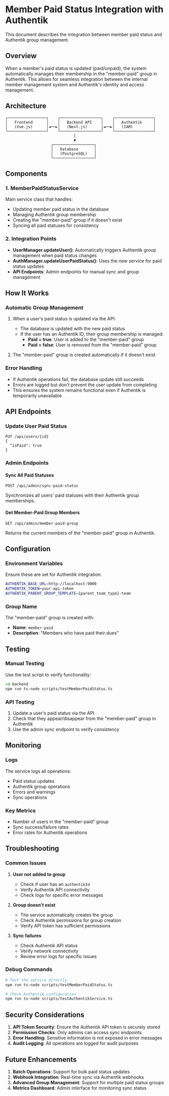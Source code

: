 # Member Paid Status Integration with Authentik

This document describes the integration between member paid status and Authentik group management.

## Overview

When a member's paid status is updated (paid/unpaid), the system automatically manages their membership in the "member-paid" group in Authentik. This allows for seamless integration between the internal member management system and Authentik's identity and access management.

## Architecture

```
┌─────────────────┐    ┌──────────────────┐    ┌─────────────────┐
│   Frontend      │    │   Backend API    │    │   Authentik     │
│   (Vue.js)      │◄──►│   (Next.js)      │◄──►│   (IAM)         │
└─────────────────┘    └──────────────────┘    └─────────────────┘
                              │
                              ▼
                    ┌──────────────────┐
                    │   Database       │
                    │   (PostgreSQL)   │
                    └──────────────────┘
```

## Components

### 1. MemberPaidStatusService
Main service class that handles:
- Updating member paid status in the database
- Managing Authentik group membership
- Creating the "member-paid" group if it doesn't exist
- Syncing all paid statuses for consistency

### 2. Integration Points
- **UserManager.updateUser()**: Automatically triggers Authentik group management when paid status changes
- **AuthManager.updateUserPaidStatus()**: Uses the new service for paid status updates
- **API Endpoints**: Admin endpoints for manual sync and group management

## How It Works

### Automatic Group Management
1. When a user's paid status is updated via the API:
   - The database is updated with the new paid status
   - If the user has an Authentik ID, their group membership is managed:
     - **Paid = true**: User is added to the "member-paid" group
     - **Paid = false**: User is removed from the "member-paid" group

2. The "member-paid" group is created automatically if it doesn't exist

### Error Handling
- If Authentik operations fail, the database update still succeeds
- Errors are logged but don't prevent the user update from completing
- This ensures the system remains functional even if Authentik is temporarily unavailable

## API Endpoints

### Update User Paid Status
```
PUT /api/users/{id}
{
  "isPaid": true
}
```

### Admin Endpoints

#### Sync All Paid Statuses
```
POST /api/admin/sync-paid-status
```
Synchronizes all users' paid statuses with their Authentik group memberships.

#### Get Member-Paid Group Members
```
GET /api/admin/member-paid-group
```
Returns the current members of the "member-paid" group in Authentik.

## Configuration

### Environment Variables
Ensure these are set for Authentik integration:
```bash
AUTHENTIK_BASE_URL=http://localhost:9000
AUTHENTIK_TOKEN=your-api-token
AUTHENTIK_PARENT_GROUP_TEMPLATE={parent_team_type}-team
```

### Group Name
The "member-paid" group is created with:
- **Name**: `member-paid`
- **Description**: "Members who have paid their dues"

## Testing

### Manual Testing
Use the test script to verify functionality:
```bash
cd backend
npm run ts-node scripts/testMemberPaidStatus.ts
```

### API Testing
1. Update a user's paid status via the API
2. Check that they appear/disappear from the "member-paid" group in Authentik
3. Use the admin sync endpoint to verify consistency

## Monitoring

### Logs
The service logs all operations:
- Paid status updates
- Authentik group operations
- Errors and warnings
- Sync operations

### Key Metrics
- Number of users in the "member-paid" group
- Sync success/failure rates
- Error rates for Authentik operations

## Troubleshooting

### Common Issues

1. **User not added to group**
   - Check if user has an `authentikId`
   - Verify Authentik API connectivity
   - Check logs for specific error messages

2. **Group doesn't exist**
   - The service automatically creates the group
   - Check Authentik permissions for group creation
   - Verify API token has sufficient permissions

3. **Sync failures**
   - Check Authentik API status
   - Verify network connectivity
   - Review error logs for specific issues

### Debug Commands
```bash
# Test the service directly
npm run ts-node scripts/testMemberPaidStatus.ts

# Check Authentik configuration
npm run ts-node scripts/testAuthentikService.ts
```

## Security Considerations

1. **API Token Security**: Ensure the Authentik API token is securely stored
2. **Permission Checks**: Only admins can access sync endpoints
3. **Error Handling**: Sensitive information is not exposed in error messages
4. **Audit Logging**: All operations are logged for audit purposes

## Future Enhancements

1. **Batch Operations**: Support for bulk paid status updates
2. **Webhook Integration**: Real-time sync via Authentik webhooks
3. **Advanced Group Management**: Support for multiple paid status groups
4. **Metrics Dashboard**: Admin interface for monitoring sync status
